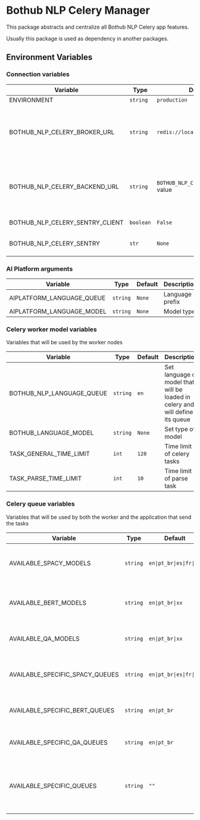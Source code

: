 # Bothub NLP Celery Manager

This package abstracts and centralize all Bothub NLP Celery app features.

Usually this package is used as dependency in another packages.

## Environment Variables

### Connection variables
| Variable | Type | Default | Description |
|--|--|--|--|
| ENVIRONMENT | `string` | `production` |  |
| BOTHUB_NLP_CELERY_BROKER_URL | `string` | `redis://localhost:6379/0` | Celery Broker URL, check usage instructions in [Celery Docs](http://docs.celeryproject.org/en/latest/index.html) |
| BOTHUB_NLP_CELERY_BACKEND_URL | `string` | `BOTHUB_NLP_CELERY_BROKER_URL` value | Celery Backend URL, check usage instructions in [Celery Docs](http://docs.celeryproject.org/en/latest/index.html) |
| BOTHUB_NLP_CELERY_SENTRY_CLIENT | `boolean` | `False` | Enable Sentry |
| BOTHUB_NLP_CELERY_SENTRY | `str` | `None` | Set URL Sentry Server |

### AI Platform arguments

| Variable | Type | Default | Description |
|--|--|--|--|
| AIPLATFORM_LANGUAGE_QUEUE | `string` | `None` | Language prefix |
| AIPLATFORM_LANGUAGE_MODEL | `string` | `None` | Model type |

### Celery worker model variables
Variables that will be used by the worker nodes

| Variable | Type | Default | Description |
|--|--|--|--|
| BOTHUB_NLP_LANGUAGE_QUEUE | `string` | `en` | Set language of model that will be loaded in celery and will define its queue|
| BOTHUB_LANGUAGE_MODEL | `string` | `None` | Set type of model |
| TASK_GENERAL_TIME_LIMIT | `int` | `120` | Time limit of celery tasks |
| TASK_PARSE_TIME_LIMIT | `int` | `10` | Time limit of parse task |

### Celery queue variables
Variables that will be used by both the worker and the application that send the tasks

| Variable | Type | Default | Description |
|--|--|--|--|
| AVAILABLE_SPACY_MODELS | `string` | <code>en&#124;pt_br&#124;es&#124;fr&#124;ru</code> | Available SPACY models of working nodes |
| AVAILABLE_BERT_MODELS | `string` | <code>en&#124;pt_br&#124;xx</code> | Available BERT models of working nodes |
| AVAILABLE_QA_MODELS | `string` | <code>en&#124;pt_br&#124;xx</code> | Available QA models of working nodes |
| AVAILABLE_SPECIFIC_SPACY_QUEUES | `string` | <code>en&#124;pt_br&#124;es&#124;fr&#124;ru</code> | Available languages with word2vec models |
| AVAILABLE_SPECIFIC_BERT_QUEUES | `string` | <code>en&#124;pt_br</code> | Available languages with BERT models |
| AVAILABLE_SPECIFIC_QA_QUEUES | `string` | <code>en&#124;pt_br</code> | Available languages with QA models |
| AVAILABLE_SPECIFIC_QUEUES | `string` | `""` | Languages without model that need to be handled in exclusive queues |
